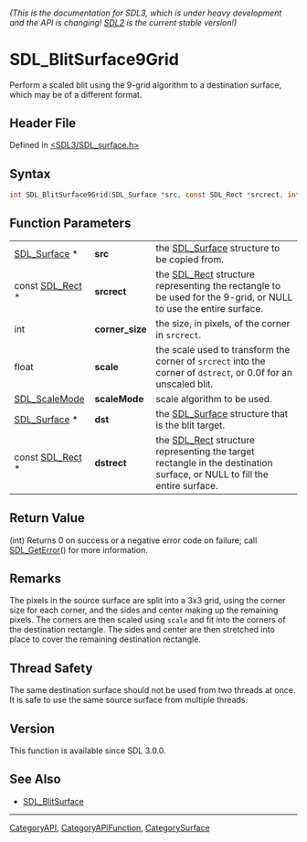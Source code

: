 ###### (This is the documentation for SDL3, which is under heavy development and the API is changing! [SDL2](https://wiki.libsdl.org/SDL2/) is the current stable version!)
# SDL_BlitSurface9Grid

Perform a scaled blit using the 9-grid algorithm to a destination surface, which may be of a different format.

## Header File

Defined in [<SDL3/SDL_surface.h>](https://github.com/libsdl-org/SDL/blob/main/include/SDL3/SDL_surface.h)

## Syntax

```c
int SDL_BlitSurface9Grid(SDL_Surface *src, const SDL_Rect *srcrect, int corner_size, float scale, SDL_ScaleMode scaleMode, SDL_Surface *dst, const SDL_Rect *dstrect);
```

## Function Parameters

|                                |                 |                                                                                                                                      |
| ------------------------------ | --------------- | ------------------------------------------------------------------------------------------------------------------------------------ |
| [SDL_Surface](SDL_Surface) *   | **src**         | the [SDL_Surface](SDL_Surface) structure to be copied from.                                                                          |
| const [SDL_Rect](SDL_Rect) *   | **srcrect**     | the [SDL_Rect](SDL_Rect) structure representing the rectangle to be used for the 9-grid, or NULL to use the entire surface.          |
| int                            | **corner_size** | the size, in pixels, of the corner in `srcrect`.                                                                                     |
| float                          | **scale**       | the scale used to transform the corner of `srcrect` into the corner of `dstrect`, or 0.0f for an unscaled blit.                      |
| [SDL_ScaleMode](SDL_ScaleMode) | **scaleMode**   | scale algorithm to be used.                                                                                                          |
| [SDL_Surface](SDL_Surface) *   | **dst**         | the [SDL_Surface](SDL_Surface) structure that is the blit target.                                                                    |
| const [SDL_Rect](SDL_Rect) *   | **dstrect**     | the [SDL_Rect](SDL_Rect) structure representing the target rectangle in the destination surface, or NULL to fill the entire surface. |

## Return Value

(int) Returns 0 on success or a negative error code on failure; call
[SDL_GetError](SDL_GetError)() for more information.

## Remarks

The pixels in the source surface are split into a 3x3 grid, using the
corner size for each corner, and the sides and center making up the
remaining pixels. The corners are then scaled using `scale` and fit into
the corners of the destination rectangle. The sides and center are then
stretched into place to cover the remaining destination rectangle.

## Thread Safety

The same destination surface should not be used from two threads at once.
It is safe to use the same source surface from multiple threads.

## Version

This function is available since SDL 3.0.0.

## See Also

- [SDL_BlitSurface](SDL_BlitSurface)

----
[CategoryAPI](CategoryAPI), [CategoryAPIFunction](CategoryAPIFunction), [CategorySurface](CategorySurface)

